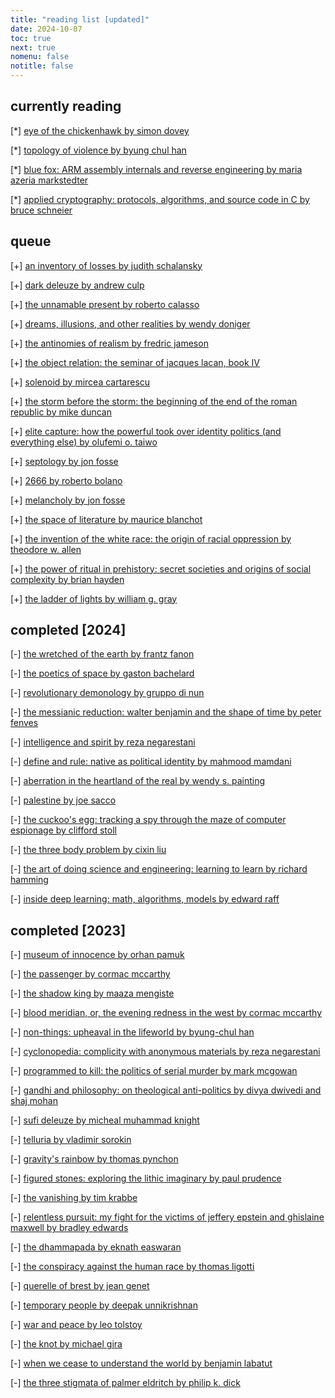 ```yaml
---
title: "reading list [updated]"
date: 2024-10-07
toc: true
next: true
nomenu: false
notitle: false
---
```


## **currently reading**

[*] [eye of the chickenhawk by simon dovey](https://www.goodreads.com/book/show/199391047-eye-of-the-chickenhawk)

[*] [topology of violence by byung chul han](https://mitpress.mit.edu/9780262534956/topology-of-violence/)

[*] [blue fox: ARM assembly internals and reverse engineering by maria azeria markstedter](https://leg-assembly.com/)

[*] [applied cryptography: protocols, algorithms, and source code in C by bruce schneier](https://www.schneier.com/books/applied-cryptography/)

## **queue**

[+] [an inventory of losses by judith schalansky](https://www.ndbooks.com/book/an-inventory-of-losses/)

[+] [dark deleuze by andrew culp](https://theanarchistlibrary.org/library/andrew-culp-dark-deleuze)

[+] [the unnamable present by roberto calasso](https://en.wikipedia.org/wiki/The_Unnamable_Present)

[+] [dreams, illusions, and other realities by wendy doniger](https://www.goodreads.com/book/show/2205553.Dreams_Illusion_and_Other_Realities)

[+] [the antinomies of realism by fredric jameson](https://www.versobooks.com/en-ca/products/2339-the-antinomies-of-realism?srsltid=AfmBOorUarbTW_GWbXSelPMs603qMH3IvH27tnMH0HsPQ5cPPmvN5O9s)

[+] [the object relation: the seminar of jacques lacan, book IV](https://nosubject.com/Seminar_IV)

[+] [solenoid by mircea cartarescu](https://www.goodreads.com/book/show/196842517-solenoid?from_search=true&from_srp=true&qid=phntqqLkD8&rank=2)

[+] [the storm before the storm: the beginning of the end of the roman republic by mike duncan](https://www.goodreads.com/book/show/34184069-the-storm-before-the-storm?from_search=true&from_srp=true&qid=wULe01SkY7&rank=1)

[+] [elite capture: how the powerful took over identity politics (and everything else) by olufemi o. taiwo](https://www.goodreads.com/book/show/59463840-elite-capture?from_search=true&from_srp=true&qid=xF4Y0YjDVt&rank=1)

[+] [septology by jon fosse](https://www.goodreads.com/book/show/60246552-septology?from_search=true&from_srp=true&qid=zzIEDrygX5&rank=2)

[+] [2666 by roberto bolano](https://www.goodreads.com/book/show/63032.2666?from_search=true&from_srp=true&qid=D9DlyAp34d&rank=1)

[+] [melancholy by jon fosse](https://www.goodreads.com/book/show/118449.Melancholy?from_search=true&from_srp=true&qid=7CwUWghR1R&rank=1)

[+] [the space of literature by maurice blanchot](https://www.goodreads.com/book/show/184882.The_Space_of_Literature?from_search=true&from_srp=true&qid=HoIOHVsDBV&rank=1)

[+] [the invention of the white race: the origin of racial oppression by theodore w. allen](https://www.goodreads.com/book/show/39948369-the-power-of-ritual-in-prehistory?ref=nav_sb_ss_4_19)

[+] [the power of ritual in prehistory: secret societies and origins of social complexity by brian hayden](https://www.goodreads.com/book/show/39948369-the-power-of-ritual-in-prehistory?ref=nav_sb_ss_4_19)

[+] [the ladder of lights by william g. gray](https://www.goodreads.com/book/show/1360219.The_Ladder_of_Lights?ref=nav_sb_ss_1_16)

## **completed [2024]**

[-] [the wretched of the earth by frantz fanon](https://en.wikipedia.org/wiki/The_Wretched_of_the_Earth)

[-] [the poetics of space by gaston bachelard](https://www.goodreads.com/book/show/13269.The_Poetics_of_Space?from_search=true&from_srp=true&qid=Hgv4kPkwnh&rank=1)

[-] [revolutionary demonology by gruppo di nun](https://www.goodreads.com/book/show/57927485-revolutionary-demonology?from_search=true&from_srp=true&qid=z5ao8hXxVN&rank=1)

[-] [the messianic reduction: walter benjamin and the shape of time by peter fenves](https://www.goodreads.com/book/show/13269.The_Poetics_of_Space?from_search=true&from_srp=true&qid=Hgv4kPkwnh&rank=1)

[-] [intelligence and spirit by reza negarestani](https://www.goodreads.com/book/show/35218850-intelligence-and-spirit?from_search=true&from_srp=true&qid=nUITbVXOaM&rank=1)

[-] [define and rule: native as political identity by mahmood mamdani](https://www.goodreads.com/book/show/15861565-define-and-rule?from_search=true&from_srp=true&qid=8BBvUD3ujO&rank=1)

[-] [aberration in the heartland of the real by wendy s. painting](https://www.goodreads.com/en/book/show/23281022)

[-] [palestine by joe sacco](https://www.goodreads.com/book/show/769712.Palestine?from_search=true&from_srp=true&qid=tz8S3Ow0HM&rank=2)

[-] [the cuckoo's egg: tracking a spy through the maze of computer espionage by clifford stoll](https://www.goodreads.com/book/show/18154.The_Cuckoo_s_Egg)

[-] [the three body problem by cixin liu](https://www.goodreads.com/book/show/20518872-the-three-body-problem)

[-] [the art of doing science and engineering: learning to learn by richard hamming](https://www.goodreads.com/book/show/530415.The_Art_of_Doing_Science_and_Engineering?from_search=true&from_srp=true&qid=yPVd4Oc3lA&rank=1)

[-] [inside deep learning: math, algorithms, models by edward raff](https://www.goodreads.com/book/show/57553039-inside-deep-learning?from_search=true&from_srp=true&qid=4HjWLxAolm&rank=1)

## **completed [2023]**

[-] [museum of innocence by orhan pamuk](https://www.goodreads.com/book/show/6282753-the-museum-of-innocence?from_search=true&from_srp=true&qid=lrj8YyZN5L&rank=1)

[-] [the passenger by cormac mccarthy](https://www.goodreads.com/book/show/60526801-the-passenger)

[-] [the shadow king by maaza mengiste](https://www.goodreads.com/book/show/43726511-the-shadow-king?from_search=true&from_srp=true&qid=bRe7yr9s9m&rank=1)

[-] [blood meridian, or, the evening redness in the west by cormac mccarthy](https://www.goodreads.com/book/show/394535.Blood_Meridian_or_the_Evening_Redness_in_the_West?from_search=true&from_srp=true&qid=LLPTmHvA4l&rank=1)

[-] [non-things: upheaval in the lifeworld by byung-chul han](https://www.goodreads.com/book/show/59794522-non-things?from_search=true&from_srp=true&qid=a5Uq50ZNQ6&rank=1)

[-] [cyclonopedia: complicity with anonymous materials by reza negarestani](https://www.goodreads.com/book/show/4617457-cyclonopedia?from_search=true&from_srp=true&qid=UdKuEIm5Qj&rank=1)

[-] [programmed to kill: the politics of serial murder by mark mcgowan](https://www.goodreads.com/book/show/919537.Programmed_to_Kill?from_search=true&from_srp=true&qid=IYeH3eEpfu&rank=1)

[-] [gandhi and philosophy: on theological anti-politics by divya dwivedi and shaj mohan](https://www.goodreads.com/book/show/25732024-gandhi-and-philosophy?from_search=true&from_srp=true&qid=XCDEcguS5j&rank=2)

[-] [sufi deleuze by micheal muhammad knight](https://www.goodreads.com/book/show/60257620-sufi-deleuze?from_search=true&from_srp=true&qid=B7eX0QUEIY&rank=1)

[-] [telluria by vladimir sorokin](https://www.goodreads.com/book/show/58559133-telluria?from_search=true&from_srp=true&qid=LTVZLhI0gt&rank=1)

[-] [gravity's rainbow by thomas pynchon](https://www.goodreads.com/book/show/415.Gravity_s_Rainbow?from_search=true&from_srp=true&qid=T6UrSBNXql&rank=1)

[-] [figured stones: exploring the lithic imaginary by paul prudence](https://www.goodreads.com/book/show/91312119-figured-stones?from_search=true&from_srp=true&qid=CBTLwgAPef&rank=1)

[-] [the vanishing by tim krabbe](https://www.goodreads.com/book/show/133782677-the-vanishing-by-tim-krabb?from_search=true&from_srp=true&qid=rVxn3Ie9s1&rank=1)

[-] [relentless pursuit: my fight for the victims of jeffery epstein and ghislaine maxwell by bradley edwards](https://www.goodreads.com/book/show/50515912-relentless-pursuit?from_search=true&from_srp=true&qid=TFvnK9WgdD&rank=6)

[-] [the dhammapada by eknath easwaran](https://www.goodreads.com/book/show/45011102-the-dhammapada?from_search=true&from_srp=true&qid=tbC3cEU8Cy&rank=1)

[-] [the conspiracy against the human race by thomas ligotti](https://www.goodreads.com/book/show/8524528-the-conspiracy-against-the-human-race?from_search=true&from_srp=true&qid=eAj1Jqx0y0&rank=1)

[-] [querelle of brest by jean genet](https://www.goodreads.com/book/show/53007.Querelle_of_Brest?from_search=true&from_srp=true&qid=H6lkjR5rJs&rank=1)

[-] [temporary people by deepak unnikrishnan](https://www.goodreads.com/book/show/30753477-temporary-people?from_search=true&from_srp=true&qid=d7ESTcv97t&rank=2)

[-] [war and peace by leo tolstoy](https://www.goodreads.com/book/show/656.War_and_Peace?from_search=true&from_srp=true&qid=e5Cob3fAw0&rank=1)

[-] [the knot by michael gira](https://www.goodreads.com/book/show/61470388-the-knot?from_search=true&from_srp=true&qid=uiVUytb0hd&rank=1)

[-] [when we cease to understand the world by benjamin labatut](https://www.goodreads.com/book/show/62069739-when-we-cease-to-understand-the-world?from_search=true&from_srp=true&qid=FyqHyrly9B&rank=1)

[-] [the three stigmata of palmer eldritch by philip k. dick](https://www.goodreads.com/book/show/14185.The_Three_Stigmata_of_Palmer_Eldritch?from_search=true&from_srp=true&qid=KESIL3bSmK&rank=1)
